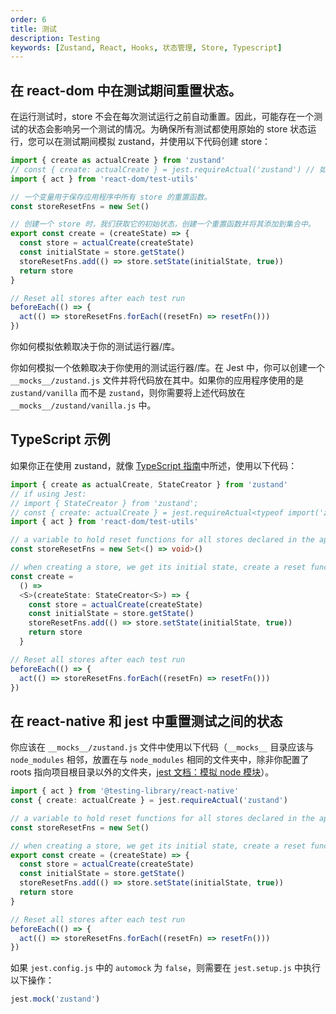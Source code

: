 ```yaml
---
order: 6
title: 测试
description: Testing
keywords: [Zustand, React, Hooks, 状态管理, Store, Typescript]
---
```


## 在 react-dom 中在测试期间重置状态。

在运行测试时，store 不会在每次测试运行之前自动重置。因此，可能存在一个测试的状态会影响另一个测试的情况。为确保所有测试都使用原始的 store 状态运行，您可以在测试期间模拟 zustand，并使用以下代码创建 store：

```ts
import { create as actualCreate } from 'zustand'
// const { create: actualCreate } = jest.requireActual('zustand') // 如果使用 jest
import { act } from 'react-dom/test-utils'

// 一个变量用于保存应用程序中所有 store 的重置函数。
const storeResetFns = new Set()

// 创建一个 store 时，我们获取它的初始状态，创建一个重置函数并将其添加到集合中。
export const create = (createState) => {
  const store = actualCreate(createState)
  const initialState = store.getState()
  storeResetFns.add(() => store.setState(initialState, true))
  return store
}

// Reset all stores after each test run
beforeEach(() => {
  act(() => storeResetFns.forEach((resetFn) => resetFn()))
})
```

你如何模拟依赖取决于你的测试运行器/库。

你如何模拟一个依赖取决于你使用的测试运行器/库。在 Jest 中，你可以创建一个 `__mocks__/zustand.js` 文件并将代码放在其中。如果你的应用程序使用的是 `zustand/vanilla` 而不是 `zustand`，则你需要将上述代码放在 `__mocks__/zustand/vanilla.js` 中。

## TypeScript 示例

如果你正在使用 zustand，就像 [TypeScript 指南](/guides/typescript)中所述，使用以下代码：

```ts
import { create as actualCreate, StateCreator } from 'zustand'
// if using Jest:
// import { StateCreator } from 'zustand';
// const { create: actualCreate } = jest.requireActual<typeof import('zustand')>('zustand');
import { act } from 'react-dom/test-utils'

// a variable to hold reset functions for all stores declared in the app
const storeResetFns = new Set<() => void>()

// when creating a store, we get its initial state, create a reset function and add it in the set
const create =
  () =>
  <S>(createState: StateCreator<S>) => {
    const store = actualCreate(createState)
    const initialState = store.getState()
    storeResetFns.add(() => store.setState(initialState, true))
    return store
  }

// Reset all stores after each test run
beforeEach(() => {
  act(() => storeResetFns.forEach((resetFn) => resetFn()))
})
```

## 在 react-native 和 jest 中重置测试之间的状态

你应该在 `__mocks__/zustand.js` 文件中使用以下代码（`__mocks__` 目录应该与 `node_modules` 相邻，放置在与 `node_modules` 相同的文件夹中，除非你配置了 roots 指向项目根目录以外的文件夹，[jest 文档：模拟 node 模块](https://jestjs.io/docs/manual-mocks#mocking-node-modules)）。

```ts
import { act } from '@testing-library/react-native'
const { create: actualCreate } = jest.requireActual('zustand')

// a variable to hold reset functions for all stores declared in the app
const storeResetFns = new Set()

// when creating a store, we get its initial state, create a reset function and add it in the set
export const create = (createState) => {
  const store = actualCreate(createState)
  const initialState = store.getState()
  storeResetFns.add(() => store.setState(initialState, true))
  return store
}

// Reset all stores after each test run
beforeEach(() => {
  act(() => storeResetFns.forEach((resetFn) => resetFn()))
})
```

如果 `jest.config.js` 中的 `automock` 为 `false`，则需要在 `jest.setup.js` 中执行以下操作：

```ts
jest.mock('zustand')
```
